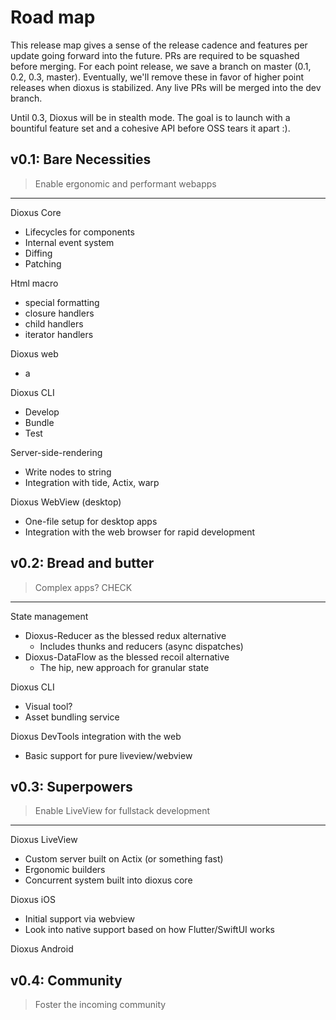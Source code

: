 # Road map

This release map gives a sense of the release cadence and features per update going forward into the future. PRs are required to be squashed before merging. For each point release, we save a branch on master (0.1, 0.2, 0.3, master). Eventually, we'll remove these in favor of higher point releases when dioxus is stabilized. Any live PRs will be merged into the dev branch.

Until 0.3, Dioxus will be in stealth mode. The goal is to launch with a bountiful feature set and a cohesive API before OSS tears it apart :).

## v0.1: Bare Necessities

> Enable ergonomic and performant webapps

---

Dioxus Core

- Lifecycles for components
- Internal event system
- Diffing
- Patching

Html macro

- special formatting
- closure handlers
- child handlers
- iterator handlers

Dioxus web

- a

Dioxus CLI

- Develop
- Bundle
- Test

Server-side-rendering

- Write nodes to string
- Integration with tide, Actix, warp

Dioxus WebView (desktop)

- One-file setup for desktop apps
- Integration with the web browser for rapid development

## v0.2: Bread and butter

> Complex apps? CHECK

---

State management

- Dioxus-Reducer as the blessed redux alternative
  - Includes thunks and reducers (async dispatches)
- Dioxus-DataFlow as the blessed recoil alternative
  - The hip, new approach for granular state

Dioxus CLI

- Visual tool?
- Asset bundling service

Dioxus DevTools integration with the web

- Basic support for pure liveview/webview

## v0.3: Superpowers

> Enable LiveView for fullstack development

---

Dioxus LiveView

- Custom server built on Actix (or something fast)
- Ergonomic builders
- Concurrent system built into dioxus core

Dioxus iOS

- Initial support via webview
- Look into native support based on how Flutter/SwiftUI works

Dioxus Android

## v0.4: Community

> Foster the incoming community
